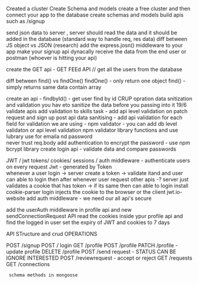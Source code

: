 Created a cluster
Create Schema and models
create a free cluster and then connect your app to the database 
create schemas and models
build apis such as /signup


send json data to server , server should read the data and it should be added in the database (standard way to handle req, res data)
diff between JS object vs JSON (research)
add the express.josn() middleware to your app
 make your signup api dynacally receive the data from the end user or postman (whoever is hitting your api)

  create the GET api - GET  FEEd API // get all the users from the database 


diff between find() vs findOne()
findOne() - only return one object 
find() - simply returns same data contain array 

create an api - findbyId()  - get user find by id 
CRUP opration
data snitization and validation you hav eto sanitize the data before you passing into it 
19/6
validate apis
add validation to skills
task - add api level validation on patch request and sign up post api
data sanitising - add api validation for each field
for validation we are using - npm validator - you can add db level validaton or api level validation
npm validator library functions and use lubrary use for emaila nd password   
never trust req.body
add authentication 
to encrypt the password - use npm bcrypt library 
create login api - validate data and compare passwords

JWT / jwt tokens/ cookies/ sessions / auth middleware - authenticate users on every request 
Jwt - generated by Token  
 whenever a user login -> server create a token -> validate itand and user can able to login 
 then after whenever user request other apis -? server just validates a cookie that has token -> if its same then can able to login 
 install cookie-parser
 login injects the cookie to the browser or the client 
 jwt.io- website
  add auth middleware - we need our all api's secure 

add the userAuth middleware in profile api and new sendConnectionRequest API
read the cookies inside ypur profile api and find the logged in user 
set the expiry of JWT and cookies to 7 days


   API STructure and crud OPERATIONS
   
   POST /signup
   POST  / login 
   GET /profile
   POST /profile
   PATCH /profile - update profile
   DELETE /profile 
    POST /send request  - STATUS CAN BE IGNORE INTERESTED 
    POST /reviewrequest - accept or reject
    GET /requests
    GET /connections

     schema methods in mongoose
     